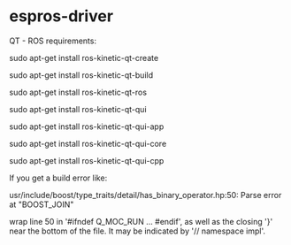 # espros-driver

QT - ROS requirements:

sudo apt-get install ros-kinetic-qt-create

sudo apt-get install ros-kinetic-qt-build

sudo apt-get install ros-kinetic-qt-ros

sudo apt-get install ros-kinetic-qt-qui

sudo apt-get install ros-kinetic-qt-qui-app

sudo apt-get install ros-kinetic-qt-qui-core

sudo apt-get install ros-kinetic-qt-qui-cpp

If you get a build error like:

usr/include/boost/type_traits/detail/has_binary_operator.hp:50: Parse error at "BOOST_JOIN"

wrap line 50 in '#ifndef Q_MOC_RUN ... #endif', as well as the closing '}' near the bottom of the file. It may be indicated by '// namespace impl'.
